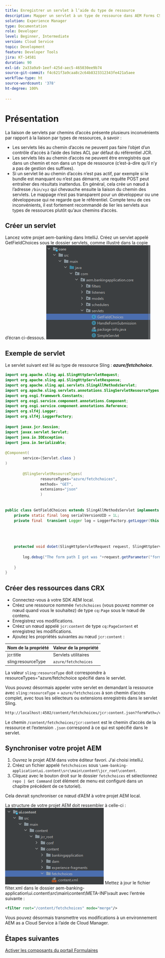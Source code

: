 ```yaml
---
title: Enregistrer un servlet à l’aide du type de ressource
description: Mapper un servlet à un type de ressource dans AEM Forms CS
solution: Experience Manager
type: Documentation
role: Developer
level: Beginner, Intermediate
version: Cloud Service
topic: Development
feature: Developer Tools
jira: KT-14581
duration: 90
exl-id: 2a33a9a9-1eef-425d-aec5-465030ee9b74
source-git-commit: f4c621f3a9caa8c2c64b8323312343fe421a5aee
workflow-type: ht
source-wordcount: '378'
ht-degree: 100%

---
```


# Présentation

La liaison de servlets par chemins d’accès présente plusieurs inconvénients par rapport à la liaison par types de ressources, à savoir :

* Les servlets liés au chemin d’accès ne peuvent pas faire l’objet d’un contrôle d’accès à l’aide des listes ACL par défaut du référentiel JCR.
* Les servlets liés au chemin d’accès ne peuvent être enregistrés que dans un chemin et non dans un type de ressource (c’est-à-dire qu’il n’y a pas de gestion des suffixes).
* Si un servlet lié au chemin d’accès n’est pas actif, par exemple si le bundle est manquant ou n’est pas démarré, une requête POST peut entraîner des résultats inattendus. En général, cela crée un nœud à l’adresse `/bin/xyz` qui chevauche ensuite la liaison du chemin des servlets.
Le mappage n’est pas transparent pour un développeur ou une développeuse qui ne regarde que le référentiel.
Compte tenu de ces inconvénients, il est fortement recommandé de lier les servlets aux types de ressources plutôt qu’aux chemins d’accès.

## Créer un servlet

Lancez votre projet aem-banking dans IntelliJ. Créez un servlet appelé GetFieldChoices sous le dossier servlets, comme illustré dans la copie d’écran ci-dessous.
![choices](assets/fetchchoices.png)

## Exemple de servlet

Le servlet suivant est lié au type de ressource Sling : _**azure/fetchchoice**_.



```java
import org.apache.sling.api.SlingHttpServletRequest;
import org.apache.sling.api.SlingHttpServletResponse;
import org.apache.sling.api.servlets.SlingAllMethodsServlet;
import org.apache.sling.servlets.annotations.SlingServletResourceTypes;
import org.osgi.framework.Constants;
import org.osgi.service.component.annotations.Component;
import org.osgi.service.component.annotations.Reference;
import org.slf4j.Logger;
import org.slf4j.LoggerFactory;

import javax.jcr.Session;
import javax.servlet.Servlet;
import java.io.IOException;
import java.io.Serializable;

@Component(
        service={Servlet.class }
)

        @SlingServletResourceTypes(
                resourceTypes="azure/fetchchoices",
                methods= "GET",
                extensions="json"
                )


public class GetFieldChoices extends SlingAllMethodsServlet implements Serializable {
    private static final long serialVersionUID = 1L;
    private final  transient Logger log = LoggerFactory.getLogger(this.getClass());


   

    protected void doGet(SlingHttpServletRequest request, SlingHttpServletResponse response) {

        log.debug("The form path I got was "+request.getParameter("formPath"));

    }
}
```

## Créer des ressources dans CRX

* Connectez-vous à votre SDK AEM local.
* Créez une ressource nommée `fetchchoices` (vous pouvez nommer ce nœud quand vous le souhaitez) de type `cq:Page` sous le nœud de contenu.
* Enregistrez vos modifications.
* Créez un nœud appelé `jcr:content` de type `cq:PageContent` et enregistrez les modifications.
* Ajoutez les propriétés suivantes au nœud `jcr:content` :

| Nom de la propriété | Valeur de la propriété |
|--------------------|--------------------|
| jcr:title | Servlets utilitaires |
| sling:resourceType | `azure/fetchchoices` |


La valeur `sling:resourceType` doit correspondre à resourceTypes=&quot;azure/fetchchoice spécifié dans le servlet.

Vous pouvez désormais appeler votre servlet en demandant la ressource avec `sling:resourceType` = `azure/fetchchoices` à son chemin d’accès complet, avec tous les sélecteurs ou extensions enregistrés dans le servlet Sling.

```html
http://localhost:4502/content/fetchchoices/jcr:content.json?formPath=/content/forms/af/forrahul/jcr:content/guideContainer
```

Le chemin `/content/fetchchoices/jcr:content` est le chemin d’accès de la ressource et l’extension `.json` correspond à ce qui est spécifié dans le servlet.

## Synchroniser votre projet AEM

1. Ouvrez le projet AEM dans votre éditeur favori. J’ai choisi intelliJ.
1. Créez un fichier appelé `fetchchoices` sous `\aem-banking-application\ui.content\src\main\content\jcr_root\content`.
1. Cliquez avec le bouton droit sur le dossier `fetchchoices` et sélectionnez `repo | Get Command` (cet élément de menu est configuré dans un chapitre précédent de ce tutoriel).

Cela devrait synchroniser ce nœud d’AEM à votre projet AEM local.

La structure de votre projet AEM doit ressembler à celle-ci :
![resource-resolver](assets/mapping-servlet-resource.png)
Mettez à jour le fichier filter.xml dans le dossier aem-banking-application\ui.content\src\main\content\META-INF\vault avec l’entrée suivante :

```xml
<filter root="/content/fetchchoices" mode="merge"/>
```

Vous pouvez désormais transmettre vos modifications à un environnement AEM as a Cloud Service à l’aide de Cloud Manager.

## Étapes suivantes

[Activer les composants du portail Formulaires](./forms-portal-components.md)

